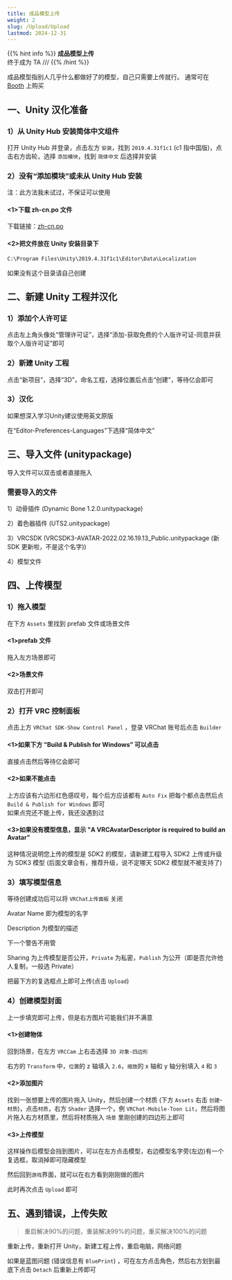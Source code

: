```yaml
---
title: 成品模型上传
weight: 2
slug: /Upload/Upload
lastmod: 2024-12-31
---
```


{{% hint info %}}
**成品模型上传**  
终于成为 TA ///
{{% /hint %}}

成品模型指别人几乎什么都做好了的模型，自己只需要上传就行。
通常可在 [Booth](https://booth.pm/zh-cn) 上购买

## 一、Unity 汉化准备

### 1）从 Unity Hub 安装简体中文组件

打开 Unity Hub 并登录，点击左方 `安装`，找到 `2019.4.31f1c1` (c1 指中国版)，点击右方齿轮，选择 `添加模块`，找到 `简体中文` 后选择并安装

### 2）没有“添加模块”或未从 Unity Hub 安装

注：此方法我未试过，不保证可以使用

#### <1>下载 zh-cn.po 文件

下载链接：[zh-cn.po](https://raw.githubusercontent.com/yexca-VRChat/vrchat-docs-source/main/file/zh-cn.zip)

#### <2>把文件放在 Unity 安装目录下

```markdown
C:\Program Files\Unity\2019.4.31f1c1\Editor\Data\Localization
```

如果没有这个目录请自己创建

## 二、新建 Unity 工程并汉化

### 1）添加个人许可证

点击左上角头像处“管理许可证”，选择“添加-获取免费的个人版许可证-同意并获取个人版许可证”即可

### 2）新建 Unity 工程

点击“新项目”，选择“3D”，命名工程，选择位置后点击“创建”，等待亿会即可

### 3）汉化

如果想深入学习Unity建议使用英文原版

在“Editor-Preferences-Languages”下选择“简体中文”

## 三、导入文件 (unitypackage)

导入文件可以双击或者直接拖入

### 需要导入的文件

1）动骨插件 (Dynamic Bone 1.2.0.unitypackage)

2）着色器插件 (UTS2.unitypackage)

3）VRCSDK (VRCSDK3-AVATAR-2022.02.16.19.13_Public.unitypackage (新 SDK 更新啦，不是这个名字))

4）模型文件

## 四、上传模型

### 1）拖入模型

在下方 `Assets` 里找到 prefab 文件或场景文件

#### <1>prefab 文件

拖入左方场景即可

#### <2>场景文件

双击打开即可

### 2）打开 VRC 控制面板

点击上方 `VRChat SDK-Show Control Panel` ，登录 VRChat 账号后点击 `Builder`

#### <1>如果下方 “Build & Publish for Windows” 可以点击

直接点击然后等待亿会即可

#### <2>如果不能点击

上方应该有六边形红色感叹号，每个后方应该都有 `Auto Fix` 把每个都点击然后点 `Build & Publish for Windows` 即可  
如果点完还不能上传，我还没遇到过

#### <3>如果没有模型信息，显示 "A VRCAvatarDescriptor is required to build an Avatar"

这种情况说明您上传的模型是 SDK2 的模型，请新建工程导入 SDK2 上传或升级为 SDK3 模型 (后面文章会有，推荐升级，说不定哪天 SDK2 模型就不被支持了)

### 3）填写模型信息

等待创建成功后可以将 `VRChat上传面板` 关闭

Avatar Name 即为模型的名字

Description 为模型的描述

下一个警告不用管

Sharing 为上传模型是否公开，`Private` 为私密，`Publish` 为公开（即是否允许他人复制，一般选 Private）

把最下方的复选框点上即可上传(点击 `Upload`)

### 4）创建模型封面

上一步填完即可上传，但是右方图片可能我们并不满意

#### <1>创建物体

回到场景，在左方 `VRCCam` 上右击选择 `3D 对象-四边形`

右方的 `Transform` 中，`位置`的 z 轴填入 `2.6`，`缩放`的 x 轴和 y 轴分别填入 `4` 和 `3`

#### <2>添加图片

找到一张想要上传的图片拖入 Unity，然后创建一个材质 (下方 `Assets` 右击 `创建`-`材质`)，点击`材质`，右方 `Shader` 选择一个，例 `VRChat-Mobile-Toon Lit`，然后将图片拖入右方材质里，然后将材质拖入 `场景` 里刚创建的四边形上即可

#### <3>上传模型

这样操作后模型会挡到图片，可以在左方点击模型，右边模型名字旁(左边)有一个复选框，取消掉即可隐藏模型

然后回到`游戏`界面，就可以在右方看到刚刚做的图片

此时再次点击 `Upload` 即可

## 五、遇到错误，上传失败

> 重启解决90%的问题，重装解决99%的问题，重买解决100%的问题

重新上传，重新打开 Unity，新建工程上传，重启电脑，网络问题

如果是蓝图问题 (错误信息有 `BluePrint`) ，可在左方点击角色，然后右方划到最底下点击 `Detach` 后重新上传即可
